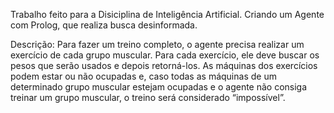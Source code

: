 Trabalho feito para a Disiciplina de Inteligência Artificial. Criando um Agente com Prolog, que realiza busca desinformada.

Descrição: Para fazer um treino completo, o agente precisa realizar um exercício de cada grupo muscular. Para cada exercício, ele deve buscar os pesos que serão usados e depois retorná-los. As máquinas dos exercícios podem estar ou não ocupadas e, caso todas as máquinas de um determinado grupo muscular estejam ocupadas e o agente não consiga treinar um grupo muscular, o treino será considerado “impossível”. 

